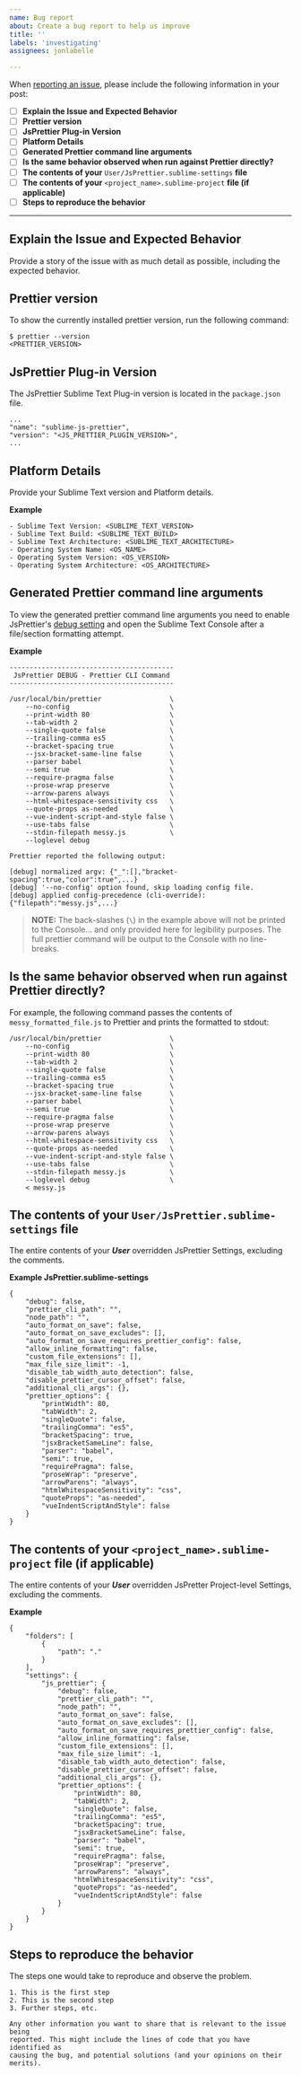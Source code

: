 ```yaml
---
name: Bug report
about: Create a bug report to help us improve
title: ''
labels: 'investigating'
assignees: jonlabelle

---
```


When [reporting an issue](https://github.com/jonlabelle/SublimeJsPrettier/issues), please include the following information in your post:

- [ ] **Explain the Issue and Expected Behavior**
- [ ] **Prettier version**
- [ ] **JsPrettier Plug-in Version**
- [ ] **Platform Details**
- [ ] **Generated Prettier command line arguments**
- [ ] **Is the same behavior observed when run against Prettier directly?**
- [ ] **The contents of your** `User/JsPrettier.sublime-settings` **file**
- [ ] **The contents of your** `<project_name>.sublime-project` **file (if applicable)**
- [ ] **Steps to reproduce the behavior**

---

## Explain the Issue and Expected Behavior

Provide a story of the issue with as much detail as possible, including the expected behavior.

## Prettier version

To show the currently installed prettier version, run the following command:

    $ prettier --version
    <PRETTIER_VERSION>

## JsPrettier Plug-in Version

The JsPrettier Sublime Text Plug-in version is located in the `package.json` file.

    ...
    "name": "sublime-js-prettier",
    "version": "<JS_PRETTIER_PLUGIN_VERSION>",
    ...

## Platform Details

Provide your Sublime Text version and Platform details.

**Example**

    - Sublime Text Version: <SUBLIME_TEXT_VERSION>
    - Sublime Text Build: <SUBLIME_TEXT_BUILD>
    - Sublime Text Architecture: <SUBLIME_TEXT_ARCHITECTURE>
    - Operating System Name: <OS_NAME>
    - Operating System Version: <OS_VERSION>
    - Operating System Architecture: <OS_ARCHITECTURE>

## Generated Prettier command line arguments

To view the generated prettier command line arguments you need to enable JsPrettier's [debug setting] and open the Sublime Text Console after a file/section formatting attempt.

**Example**

    -----------------------------------------
     JsPrettier DEBUG - Prettier CLI Command
    -----------------------------------------

    /usr/local/bin/prettier                 \
        --no-config                         \
        --print-width 80                    \
        --tab-width 2                       \
        --single-quote false                \
        --trailing-comma es5                \
        --bracket-spacing true              \
        --jsx-bracket-same-line false       \
        --parser babel                      \
        --semi true                         \
        --require-pragma false              \
        --prose-wrap preserve               \
        --arrow-parens always               \
        --html-whitespace-sensitivity css   \
        --quote-props as-needed             \
        --vue-indent-script-and-style false \
        --use-tabs false                    \
        --stdin-filepath messy.js           \
        --loglevel debug

    Prettier reported the following output:

    [debug] normalized argv: {"_":[],"bracket-spacing":true,"color":true",...}
    [debug] '--no-config' option found, skip loading config file.
    [debug] applied config-precedence (cli-override): {"filepath":"messy.js",...}

> **NOTE:** The back-slashes (`\`) in the example above will not be printed to the Console... and only provided here for legibility purposes. The full prettier command will be output to the Console with no line-breaks.

## Is the same behavior observed when run against Prettier directly?

For example, the following command passes the contents of `messy_formatted_file.js` to Prettier and prints the formatted to stdout:

    /usr/local/bin/prettier                 \
        --no-config                         \
        --print-width 80                    \
        --tab-width 2                       \
        --single-quote false                \
        --trailing-comma es5                \
        --bracket-spacing true              \
        --jsx-bracket-same-line false       \
        --parser babel                      \
        --semi true                         \
        --require-pragma false              \
        --prose-wrap preserve               \
        --arrow-parens always               \
        --html-whitespace-sensitivity css   \
        --quote-props as-needed             \
        --vue-indent-script-and-style false \
        --use-tabs false                    \
        --stdin-filepath messy.js           \
        --loglevel debug                    \
        < messy.js

## The contents of your `User/JsPrettier.sublime-settings` file

The entire contents of your ***User*** overridden JsPrettier Settings, excluding the comments.

**Example JsPrettier.sublime-settings**

    {
        "debug": false,
        "prettier_cli_path": "",
        "node_path": "",
        "auto_format_on_save": false,
        "auto_format_on_save_excludes": [],
        "auto_format_on_save_requires_prettier_config": false,
        "allow_inline_formatting": false,
        "custom_file_extensions": [],
        "max_file_size_limit": -1,
        "disable_tab_width_auto_detection": false,
        "disable_prettier_cursor_offset": false,
        "additional_cli_args": {},
        "prettier_options": {
            "printWidth": 80,
            "tabWidth": 2,
            "singleQuote": false,
            "trailingComma": "es5",
            "bracketSpacing": true,
            "jsxBracketSameLine": false,
            "parser": "babel",
            "semi": true,
            "requirePragma": false,
            "proseWrap": "preserve",
            "arrowParens": "always",
            "htmlWhitespaceSensitivity": "css",
            "quoteProps": "as-needed",
            "vueIndentScriptAndStyle": false
        }
    }

## The contents of your `<project_name>.sublime-project` file (if applicable)

The entire contents of your ***User*** overridden JsPretter Project-level Settings, excluding the comments.

**Example**

    {
        "folders": [
            {
                "path": "."
            }
        ],
        "settings": {
            "js_prettier": {
                "debug": false,
                "prettier_cli_path": "",
                "node_path": "",
                "auto_format_on_save": false,
                "auto_format_on_save_excludes": [],
                "auto_format_on_save_requires_prettier_config": false,
                "allow_inline_formatting": false,
                "custom_file_extensions": [],
                "max_file_size_limit": -1,
                "disable_tab_width_auto_detection": false,
                "disable_prettier_cursor_offset": false,
                "additional_cli_args": {},
                "prettier_options": {
                    "printWidth": 80,
                    "tabWidth": 2,
                    "singleQuote": false,
                    "trailingComma": "es5",
                    "bracketSpacing": true,
                    "jsxBracketSameLine": false,
                    "parser": "babel",
                    "semi": true,
                    "requirePragma": false,
                    "proseWrap": "preserve",
                    "arrowParens": "always",
                    "htmlWhitespaceSensitivity": "css",
                    "quoteProps": "as-needed",
                    "vueIndentScriptAndStyle": false
                }
            }
        }
    }

## Steps to reproduce the behavior

The steps one would take to reproduce and observe the problem.

    1. This is the first step
    2. This is the second step
    3. Further steps, etc.

    Any other information you want to share that is relevant to the issue being
    reported. This might include the lines of code that you have identified as
    causing the bug, and potential solutions (and your opinions on their
    merits).

[debug setting]: https://github.com/jonlabelle/SublimeJsPrettier/blob/master/JsPrettier.sublime-settings#L14
